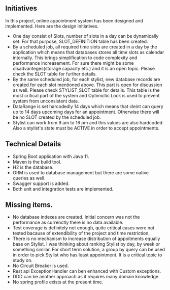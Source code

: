 

## Initiatives

In this project, online appointment system has been designed and implemented. Here are the design initiatives.

 * One day consist of Slots, number of slots in a day can be dynamically set. For that purpose, SLOT_DEFINITION table has  been created.
 * By a scheduled job, all required time slots are created in a day by the application which means that databases stores all time slots as calendar internally. This brings simplification to code complexity and performance increasement. For sure there might be some disadvanteges(storage capacity etc.) and it is an open topic. Please check the SLOT table for further details.
 * By the same scheduled job, for each stylist, new database records are created for each slot mentioned above. This part is open for discussion as well. Please check STYLIST_SLOT table for details. This table is the most critical part of the system and Optimictic Lock is used to prevent system from unconsistent data.
 * DataRange is set harcodedly 14 days which means that cleint can query up to 14 days upcoming days for an appointment. Otherwise there will be no SLOT created by the scheduled job.
 * Stylist can work from 9 am to 16 pm and this values are also hardcoded. Also a stylist's state must be ACTIVE in order to accept appointments.


## Technical Details
 * Spring Boot application with Java 11.
 * Maven is the build tool.
 * H2 is the database.
 * ORM is used to database management but there are some native queries as well.
 * Swagger support is added.
 * Both unit and integration tests are implemented.


## Missing items.
 * No database indexes are created. Initial concern was not the performance as currenctly there is no data available.
 * Test coverage is definitely not enough, quite critical cases were not tested bacause of extendibility of the project and time restriction.
 * There is no mechanism to increase distribution of appoitments equally base on Stylist. I was thinking about ranking Stylist by day, by week or something similar. For short term solution, a group by query can be used in order to pick Stylist who has least appointment. It is a critical topic to study on.
 * No Circuit Breaker is used.
 * Rest api ExceptionHandler can ben enhanced with Custom exceptions.
 * DDD can be another approach as it requires many domain knowledge.
 * No spring profile exists at the present time.

